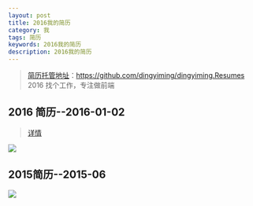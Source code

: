 ```yaml
---
layout: post
title: 2016我的简历
category: 我
tags: 简历
keywords: 2016我的简历
description: 2016我的简历
---
```


> [简历托管地址](https://github.com/dingyiming/dingyiming.Resumes)：https://github.com/dingyiming/dingyiming.Resumes
> 2016 找个工作，专注做前端

## 2016 简历--2016-01-02

> [详情](https://raw.githubusercontent.com/dingyiming/dingyiming.Resumes/master/2016%E7%AE%80%E5%8E%86.jpg)

![](https://github.com/dingyiming/dingyiming.Resumes/blob/master/2016%E7%AE%80%E5%8E%86.jpg?raw=true)


## 2015简历--2015-06

![](https://github.com/dingyiming/dingyiming.Resumes/blob/master/2015%E7%AE%80%E5%8E%86.jpg?raw=true)